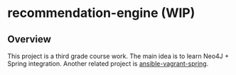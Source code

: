 # recommendation-engine (WIP)

## Overview

This project is a third grade course work. The main idea is to learn Neo4J + Spring integration.
Another related project is [ansible-vagrant-spring](https://github.com/chupakabra1996/ansible-vagrant-spring).
